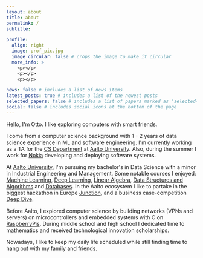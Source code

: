 ```yaml
---
layout: about
title: about
permalink: /
subtitle: 

profile:
  align: right
  image: prof_pic.jpg
  image_circular: false # crops the image to make it circular
  more_info: >
    <p></p>
    <p></p>
    <p></p>

news: false # includes a list of news items
latest_posts: true # includes a list of the newest posts
selected_papers: false # includes a list of papers marked as "selected={true}"
social: false # includes social icons at the bottom of the page
---
```


Hello, I'm Otto. I like exploring computers with smart friends.

I come from a computer science background with 1 - 2 years of data science experience in ML and software engineering. I'm currently working as a TA for the [CS Department](https://www.aalto.fi/en/department-of-computer-science) at [Aalto University](https://www.aalto.fi/fi). Also, during the summer I work for [Nokia](https://www.nokia.com) developing and deploying software systems. 

At [Aalto University](https://www.aalto.fi/fi), I'm pursuing my bachelor's in Data Science with a minor in Industrial Engineering and Management. Some notable courses I enjoyed: [Machine Learning](https://courses.aalto.fi/s/course/a053X000012QzLnQAK/machine-learning-d?language=sv), [Deep Learning](https://courses.aalto.fi/s/course/a053X000012QyXgQAK/deep-learning-d?language=en_US), [Linear Algebra](https://courses.aalto.fi/s/course/a057T000009637iQAA/linear-algebra?language=en_US), [Data Structures and Algorithms](https://courses.aalto.fi/s/course/a053X000012QxXKQA0/data-structures-and-algorithms?language=en_US) and [Databases](https://courses.aalto.fi/s/course/a057T0000043wFPQAY/databases-for-data-science?language=fi). In the Aalto ecosystem I like to partake in the biggest hackathon in Europe [Junction](https://www.hackjunction.com), and a business case-competition [Deep Dive](https://www.deep-dive.org). 

Before Aalto, I explored computer science by building networks (VPNs and servers) on microcontrollers and embedded systems with C on [RaspberryPis](https://www.raspberrypi.com). During middle school and high school I dedicated time to mathematics and received technological innovation scholarships.

Nowadays, I like to keep my daily life scheduled while still finding time to hang out with my family and friends. 



